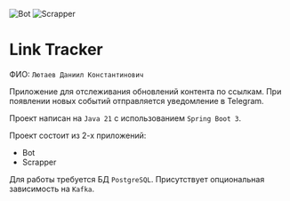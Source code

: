![Bot](https://github.com/robertoriy/tinkoff-backend-course/actions/workflows/bot.yml/badge.svg)
![Scrapper](https://github.com/robertoriy/tinkoff-backend-course/actions/workflows/scrapper.yml/badge.svg)

# Link Tracker

ФИО: `Лютаев Даниил Константинович`

Приложение для отслеживания обновлений контента по ссылкам.
При появлении новых событий отправляется уведомление в Telegram.

Проект написан на `Java 21` с использованием `Spring Boot 3`.

Проект состоит из 2-х приложений:
* Bot
* Scrapper

Для работы требуется БД `PostgreSQL`. Присутствует опциональная зависимость на `Kafka`.
